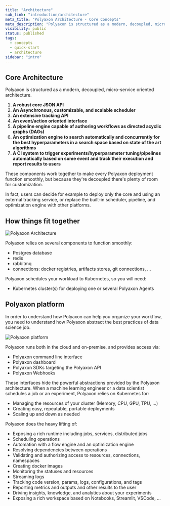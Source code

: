 ```yaml
---
title: "Architecture"
sub_link: "introduction/architecture"
meta_title: "Polyaxon Architecture - Core Concepts"
meta_description: "Polyaxon is structured as a modern, decoupled, micro-services oriented platform. Discover how things fit together at Polyaxon."
visibility: public
status: published
tags:
  - concepts
  - quick-start
  - architecture
sidebar: "intro"
---
```


## Core Architecture

Polyaxon is structured as a modern, decoupled, micro-service oriented architecture.


1. **A robust core JSON API**
2. **An Asynchronous, customizable, and scalable scheduler**
3. **An extensive tracking API**
4. **An event/action oriented interface**
5. **A pipeline engine capable of authoring workflows as directed acyclic graphs (DAGs)**
6. **An optimization engine to search automatically and concurrently for the best hyperparameters in a search space based on state of the art algorithms**
7. **A CI system to trigger experiments/hyperparameter tuning/pipelines automatically based on some event and track their execution and report results to users**

These components work together to make every Polyaxon deployment function smoothly,
but because they're decoupled there's plenty of room for customization.

In fact, users can decide for example to deploy only the core and using an external tracking service, or replace the built-in scheduler, pipeline, and optimization engine with other platforms.


## How things fit together

![Polyaxon Architecture](../../../../content/images/concepts/architecture/polyaxon_architecture.png)

Polyaxon relies on several components to function smoothly:

 * Postgres database
 * redis
 * rabbitmq
 * connections: docker registries, artifacts stores, git connections, ...

Polyaxon schedules your workload to Kubernetes, so you will need:

 * Kubernetes cluster(s) for deploying one or several Polyaxon Agents


## Polyaxon platform

In order to understand how Polyaxon can help you organize your workflow,
you need to understand how Polyaxon abstract the best practices of data science job.

![Polyaxon platform](../../../../content/images/concepts/architecture/polyaxon_platform.png)

Polyaxon runs both in the cloud and on-premise, and provides access via:

 * Polyaxon command line interface
 * Polyaxon dashboard
 * Polyaxon SDKs targeting the Polyaxon API
 * Polyaxon Webhooks


These interfaces hide the powerful abstractions provided by the Polyaxon architecture.
When a machine learning engineer or a data scientist schedules a job or an experiment,
Polyaxon relies on Kubernetes for:

 * Managing the resources of your cluster (Memory, CPU, GPU, TPU, ...)
 * Creating easy, repeatable, portable deployments
 * Scaling up and down as needed

Polyaxon does the heavy lifting of:

 * Exposing a rich runtime including jobs, services, distributed jobs
 * Scheduling operations
 * Automation with a flow engine and an optimization engine
 * Resolving dependencies between operations
 * Validating and authorizing access to resources, connections, namespaces
 * Creating docker images
 * Monitoring the statuses and resources
 * Streaming logs
 * Tracking code version, params, logs, configurations, and tags
 * Reporting metrics and outputs and other results to the user
 * Driving insights, knowledge, and analytics about your experiments
 * Exposing a rich workspace based on Notebooks, Streamlit, VSCode, ...
